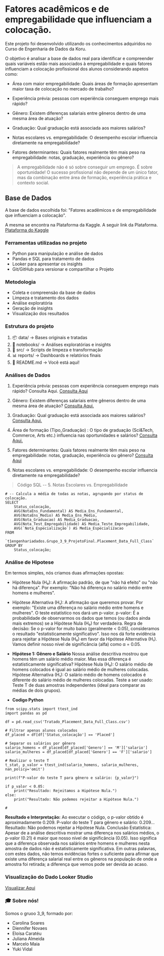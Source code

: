

# Fatores acadêmicos e de empregabilidade que influenciam a colocação.

Este projeto foi desenvolvido utilizando os conhecimentos adquiridos no Curso de Engenharia de Dados da Koru.

O objetivo é analisar a base de dados real para identificar e compreender quais variáveis estão mais associados à empregabilidade e quais fatores influenciam a colocação profissional dos alunos considerando aspetos como:

- Área com maior empregabilidade: Quais áreas de formação apresentam maior taxa de colocação no mercado de trabalho?

- Experiência prévia: pessoas com experiência conseguem emprego mais rápido?

- Gênero: Existem diferenças salariais entre gêneros dentro de uma mesma área de atuação?

- Graduação: Qual graduação está associada aos maiores salários?

- Notas escolares vs. empregabilidade: O desempenho escolar influencia diretamente na empregabilidade?

- Fatores determinantes:  Quais fatores realmente têm mais peso na empregabilidade: notas, graduação, experiência ou gênero?


> A empregabilidade não é só sobre conseguir um emprego. É sobre oportunidade!
O sucesso profissional não depende de um único fator, mas da combinação entre área de formação, experiência prática e contexto social.

## Base de Dados

A base de dados escolhida foi: "Fatores acadêmicos e de empregabilidade que influenciam a colocação".

A mesma se encontra na Plataforma da Kaggle. A seguir link da Plataforma. [Plataforma do Kaggle](https://www.kaggle.com/datasets/benroshan/factors-affecting-campus-placement)

### Ferramentas utilizadas no projeto

- Python para manipulação e análise de dados
- Pandas e SQL para tratamento de dados
- Looker para apresentar os insights
- Git/GitHub para versionar e compartilhar o Projeto

### Metodologia

- Coleta e compreensão da base de dados
- Limpeza e tratamento dos dados
- Análise exploratória
- Geração de insights
- Visualização dos resultados


### Estrutura do projeto

1.   📦 data/         → Bases originais e tratadas
2.   📓 notebooks/    → Análises exploratórias e insights
3. 🧪 src/          → Scripts de limpeza e transformação
4. 📊 reports/      → Dashboards e relatórios finais
5. 📄 README.md     → Você está aqui!


### Análises de Dados
1.   Experiência prévia: pessoas com experiência conseguem emprego mais rápido?
Consulta Aqui. [Consulta Aqui](https://console.cloud.google.com/bigquery?inv=1&invt=Ab4KKQ&project=t1engenhariadados&ws=!1m12!1m3!8m2!1s1026184274595!2sd5a463e1c7024e26811f77142b3efad2!1m3!8m2!1s1026184274595!2s7db49a29917744b09d77d840bdce6d77!1m3!8m2!1s1026184274595!2s94a9ac2928be440c90e5584754b8e4a8)

2.   Gênero: Existem diferenças salariais entre gêneros dentro de uma mesma área de atuação? [Consulta Aqui.](https://console.cloud.google.com/bigquery?ws=!1m5!1m4!4m3!1st1engenhariadados!2sGrupo_3_9_ProjetoFinal!3sresumo_genero_salario)


3. Graduação: Qual graduação está associada aos maiores salários? [Consulta Aqui.](https://console.cloud.google.com/bigquery?ws=!1m7!1m6!12m5!1m3!1st1engenhariadados!2sus-central1!3se43b0604-4d7e-41a0-8cef-ac2217cec3dc!2e1)


4. Área de formação (Tipo_Graduação) : O tipo de graduação (Sci&Tech, Commerce, Arts etc.) influencia nas oportunidades e salários? [Consulta Aqui.](https://console.cloud.google.com/bigquery?ws=!1m7!1m6!12m5!1m3!1st1engenhariadados!2sus-central1!3se43b0604-4d7e-41a0-8cef-ac2217cec3dc!2e1)

5. Fatores determinantes:  Quais fatores realmente têm mais peso na empregabilidade: notas, graduação, experiência ou gênero? [Consulta Aqui](https://https://console.cloud.google.com/bigquery?ws=!1m5!1m4!4m3!1st1engenhariadados!2sGrupo_3_9_ProjetoFinal!3sPergunta7)


6. Notas escolares vs. empregabilidade: O desempenho escolar influencia diretamente na empregabilidade?


> Código SQL -- 5. Notas Escolares vs. Empregabilidade



```
# -- Calcula a média de todas as notas, agrupando por status de colocação.
SELECT
    Status_colocação,
    AVG(NotaEns_Fundamental) AS Media_Ens_Fundamental,
    AVG(NotaEns_Medio) AS Media_Ens_Medio,
    AVG(Nota_Graduacao) AS Media_Graduacao,
    AVG(Nota_Test_Empregabilidade) AS Media_Teste_Empregabilidade,
    AVG(`Nota_Especialização`) AS Media_Especializacao
FROM
   `t1engenhariadados.Grupo_3_9_ProjetoFinal.Placement_Data_Full_Class`
GROUP BY
    Status_colocação;

```

### Análise de Hipotese

Em termos simples, nós criamos duas afirmações opostas:
- Hipótese Nula (H₀): A afirmação padrão, de que "não há efeito" ou "não há diferença". Por exemplo: "Não há diferença no salário médio entre homens e mulheres".

- Hipótese Alternativa (H₁): A afirmação que queremos provar. Por exemplo: "Existe uma diferença no salário médio entre homens e mulheres".
O teste estatístico nos dará um p-valor.
p-valor: É a probabilidade de observarmos os dados que temos (ou dados ainda mais extremos) se a Hipótese Nula (H₀) for verdadeira.
Regra de decisão: Se o p-valor for muito baixo (geralmente < 0.05), consideramos o resultado "estatisticamente significativo". Isso nos dá forte evidência para rejeitar a Hipótese Nula (H₀) em favor da Hipótese Alternativa (H₁).
Vamos definir nosso nível de significância (alfa) como α = 0.05.

- **Hipótese 1: Gênero e Salário**
Nossa análise descritiva mostrou que homens têm um salário médio maior. Mas essa diferença é estatisticamente significativa?
Hipótese Nula (H₀): O salário médio de homens colocados é igual ao salário médio de mulheres colocadas.
Hipótese Alternativa (H₁): O salário médio de homens colocados é diferente do salário médio de mulheres colocadas.
Teste a ser usado: Teste T de duas amostras independentes (ideal para comparar as médias de dois grupos).
- **Codigo Python**



```
from scipy.stats import ttest_ind
import pandas as pd

df = pd.read_csv('Tratado_Placement_Data_Full_Class.csv')

# Filtrar apenas alunos colocados
df_placed = df[df['Status_colocação'] == 'Placed']

# Separar os salários por gênero
salario_homens = df_placed[df_placed['Genero'] == 'M']['salario']
salario_mulheres = df_placed[df_placed['Genero'] == 'F']['salario']

# Realizar o teste T
t_stat, p_valor = ttest_ind(salario_homens, salario_mulheres, nan_policy='omit')

print(f"P-valor do teste T para gênero e salário: {p_valor}")

if p_valor < 0.05:
    print("Resultado: Rejeitamos a Hipótese Nula.")
else:
    print("Resultado: Não podemos rejeitar a Hipótese Nula.")

#

```
**Resultado e Interpretação:** Ao executar o código, o p-valor obtido é aproximadamente 0.209.
P-valor do teste T para gênero e salário: 0.209...
Resultado: Não podemos rejeitar a Hipótese Nula.
Conclusão Estatística: Apesar de a análise descritiva mostrar uma diferença nos salários médios, o p-valor (0.21) é maior que nosso nível de significância (0.05). Isso significa que a diferença observada nos salários entre homens e mulheres nesta amostra de dados não é estatisticamente significativa. Em outras palavras, com estes dados, não temos evidências fortes o suficiente para afirmar que existe uma diferença salarial real entre os gêneros na população de onde a amostra foi retirada; a diferença que vemos pode ser devida ao acaso.

### Visualização do Dado Looker Studio 
[Visualizar Aqui](https://lookerstudio.google.com/reporting/882a22bd-2543-4119-82e4-34097e77e421)

### 🎓 Sobre nós!

Somos o gruoo 3_9, formado por:

- Carolina Soares
- Diennifer Novaes
- Eloísa Caratéu
- Juliana Almeida
- Marcelo Maia
- Yuki Vidal

